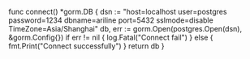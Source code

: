 func connect() *gorm.DB {
	dsn := "host=localhost user=postgres password=1234 dbname=ariline port=5432 sslmode=disable TimeZone=Asia/Shanghai"
	db, err := gorm.Open(postgres.Open(dsn), &gorm.Config{})
	if err != nil {
		log.Fatal("Connect fail")
	} else {
		fmt.Print("Connect successfully")
	}
	return db
}
